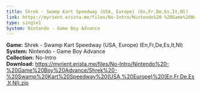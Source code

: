 ```yaml
---
title: Shrek - Swamp Kart Speedway (USA, Europe) (En,Fr,De,Es,It,Nl)
link: https://myrient.erista.me/files/No-Intro/Nintendo%20-%20Game%20Boy%20Advance/Shrek%20-%20Swamp%20Kart%20Speedway%20(USA,%20Europe)%20(En,Fr,De,Es,It,Nl).zip
type: single1
System: Nintendo - Game Boy Advance
---
```

<b>Game:</b> Shrek - Swamp Kart Speedway (USA, Europe) (En,Fr,De,Es,It,Nl)<br>
<b>System:</b> Nintendo - Game Boy Advance<br>
<b>Collection:</b> No-Intro<br>
<b>Download:</b> https://myrient.erista.me/files/No-Intro/Nintendo%20-%20Game%20Boy%20Advance/Shrek%20-%20Swamp%20Kart%20Speedway%20(USA,%20Europe)%20(En,Fr,De,Es,It,Nl).zip